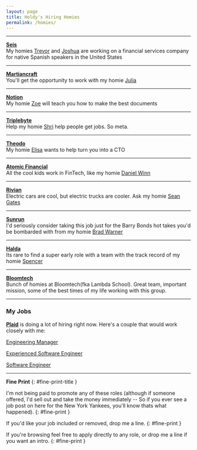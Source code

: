 ```yaml
---
layout: page
title: Holdy's Hiring Homies
permalink: /homies/
---
```


---
 **[Seis](https://seisinc.notion.site/Seis-Careers-21f8e96625f54dfe945e45bc32e1af18)**  
My homies [Trevor](https://www.linkedin.com/in/trevormckendrick/) and [Joshua](https://www.linkedin.com/in/jkhowland/) are working on a financial services company for native Spanish speakers in the United States

---

**[Martiancraft](https://martiancraft.com/careers.html)**  
You'll get the opportunity to work with my homie [Julia](https://www.linkedin.com/in/julia-richert/)  

---

**[Notion](https://notion.so/careers)**  
My homie [Zoe](https://www.linkedin.com/in/zoe-ludwig/) will teach you how to make the best documents 

---

**[Triplebyte](https://boards.greenhouse.io/triplebyte/ )**  
Help my homie [Shri](https://www.linkedin.com/in/shriram-apte/) help people get jobs. So meta. 

---

**[Theodo](https://jobs.lever.co/theodo/233b3727-a6cf-407d-8a34-8689854214b1)**  
My homie [Elisa](https://www.linkedin.com/in/elisa-mala/) wants to help turn you into a CTO 

---

**[Atomic Financial](https://atomic.financial/careers/)**  
All the cool kids work in FinTech, like my homie [Daniel Winn](https://www.linkedin.com/in/dwinn1/)

---

**[Rivian](https://rivian.com/careers)**  
Electric cars are cool, but electric trucks are cooler. Ask my homie [Sean Gates](https://www.linkedin.com/in/seangates/)

---

**[Sunrun](https://careers.sunrun.com/us/en/job/R963/Sr-Software-QA-Engineer)**  
I'd seriously consider taking this job just for the Barry Bonds hot takes you'd be bombarded with from my homie [Brad Warner](https://www.linkedin.com/in/bradfordjwarner/)

---
**[Halda](https://www.indeed.com/m/viewjob?jk=91754de747c9fd02)**  
Its rare to find a super early role with a team with the track record of my homie [Spencer](https://www.linkedin.com/in/spencer-peterson-1286757/)

---
**[Bloomtech](https://www.bloomtech.com/careers)**  
Bunch of homies at Bloomtech(fka Lambda School). Great team, important mission, some of the best times of my life working with this group. 

---


### **My Jobs**

**[Plaid](https://plaid.com/careers/)** is doing a lot of hiring right now. 
Here's a couple that would work closely with me:

[Engineering Manager](https://lnkd.in/g2CQFekS)

[Experienced Software Engineer](https://lnkd.in/ggn9JVvV)

[Software Engineer](https://lnkd.in/gFhWT5hn)

---
 

**Fine Print**
{: #fine-print-title }

I'm not being paid to promote any of these roles (although if someone offered, I'd sell out and take the money immediately -- So if you ever see a job post on here for the New York Yankees, you'll know thats what happened). 
{: #fine-print }

If you'd like your job included or removed, drop me a line. 
{: #fine-print }

If you're browsing feel free to apply directly to any role, or drop me a line if you want an intro. 
{: #fine-print }

